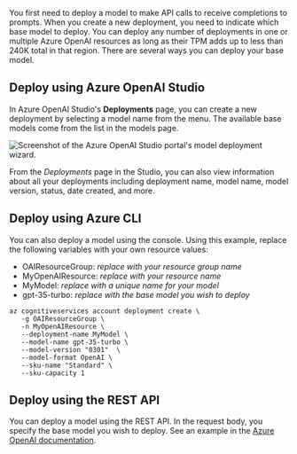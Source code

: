 You first need to deploy a model to make API calls to receive completions to prompts. When you create a new deployment, you need to indicate which base model to deploy. You can deploy any number of deployments in one or multiple Azure OpenAI resources as long as their TPM adds up to less than 240K total in that region. There are several ways you can deploy your base model. 

## Deploy using Azure OpenAI Studio

In Azure OpenAI Studio's **Deployments** page, you can create a new deployment by selecting a model name from the menu. The available base models come from the list in the models page.  

![Screenshot of the Azure OpenAI Studio portal's model deployment wizard.](../media/studio-deployment.png)

From the *Deployments* page in the Studio, you can also view information about all your deployments including deployment name, model name, model version, status, date created, and more.

## Deploy using Azure CLI

You can also deploy a model using the console. Using this example, replace the following variables with your own resource values:

- OAIResourceGroup: *replace with your resource group name*
- MyOpenAIResource: *replace with your resource name*
- MyModel: *replace with a unique name for your model*
- gpt-35-turbo: *replace with the base model you wish to deploy*

```dotnetcli
az cognitiveservices account deployment create \
   -g OAIResourceGroup \
   -n MyOpenAIResource \
   --deployment-name MyModel \
   --model-name gpt-35-turbo \
   --model-version "0301"  \
   --model-format OpenAI \
   --sku-name "Standard" \
   --sku-capacity 1
```

## Deploy using the REST API

You can deploy a model using the REST API. In the request body, you specify the base model you wish to deploy. See an example in the [Azure OpenAI documentation](/azure/ai-services/openai/). 
